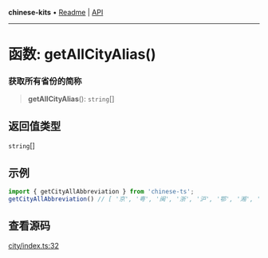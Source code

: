 **chinese-kits** • [Readme](../README.md) \| [API](../globals.md)

***

# 函数: getAllCityAlias()

### 获取所有省份的简称

<a id="undefined" name="undefined"></a>

> **getAllCityAlias**(): `string`[]

## 返回值类型

`string`[]

## 示例

```ts
import { getCityAllAbbreviation } from 'chinese-ts';
getCityAllAbbreviation() // [ '京', '粤', '闽', '浙', '沪', '鄂', '湘', '赣', '琼', '津', '渝', '冀', '豫', '皖', '桂', '川', '黔', '晋', '辽', '吉', '黑', '苏', '鲁', '云', '陕', '甘', '青', '蒙', '宁', '新', '藏', '港', '澳', '台' ]
```

## 查看源码

[city/index.ts:32](https://github.com/hacxy/chinese-kits/blob/5c621ab0a6cec1eb5e94454c7b7c22a7620aec4b/src/city/index.ts#L32)
